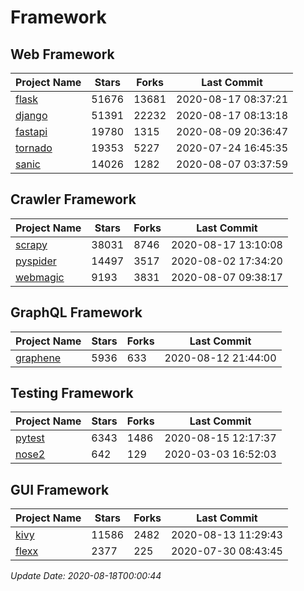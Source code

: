 # Framework

## Web Framework

| Project Name | Stars | Forks | Last Commit |
| ------------ | ----- | ----- | ----------- |
| [flask](https://github.com/pallets/flask) | 51676 | 13681 | 2020-08-17 08:37:21 |
| [django](https://github.com/django/django) | 51391 | 22232 | 2020-08-17 08:13:18 |
| [fastapi](https://github.com/tiangolo/fastapi) | 19780 | 1315 | 2020-08-09 20:36:47 |
| [tornado](https://github.com/tornadoweb/tornado) | 19353 | 5227 | 2020-07-24 16:45:35 |
| [sanic](https://github.com/huge-success/sanic) | 14026 | 1282 | 2020-08-07 03:37:59 |

## Crawler Framework

| Project Name | Stars | Forks | Last Commit |
| ------------ | ----- | ----- | ----------- |
| [scrapy](https://github.com/scrapy/scrapy) | 38031 | 8746 | 2020-08-17 13:10:08 |
| [pyspider](https://github.com/binux/pyspider) | 14497 | 3517 | 2020-08-02 17:34:20 |
| [webmagic](https://github.com/code4craft/webmagic) | 9193 | 3831 | 2020-08-07 09:38:17 |

## GraphQL Framework

| Project Name | Stars | Forks | Last Commit |
| ------------ | ----- | ----- | ----------- |
| [graphene](https://github.com/graphql-python/graphene) | 5936 | 633 | 2020-08-12 21:44:00 |

## Testing Framework

| Project Name | Stars | Forks | Last Commit |
| ------------ | ----- | ----- | ----------- |
| [pytest](https://github.com/pytest-dev/pytest) | 6343 | 1486 | 2020-08-15 12:17:37 |
| [nose2](https://github.com/nose-devs/nose2) | 642 | 129 | 2020-03-03 16:52:03 |

## GUI Framework

| Project Name | Stars | Forks | Last Commit |
| ------------ | ----- | ----- | ----------- |
| [kivy](https://github.com/kivy/kivy) | 11586 | 2482 | 2020-08-13 11:29:43 |
| [flexx](https://github.com/flexxui/flexx) | 2377 | 225 | 2020-07-30 08:43:45 |

*Update Date: 2020-08-18T00:00:44*